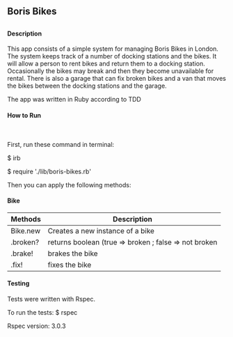 <h2>Boris Bikes<h2>

<h4>Description</h4>

<p>This app consists of a simple system for managing Boris Bikes in London. The system keeps track of a number of docking stations and the bikes. It will allow a person to rent bikes and return them to a docking station. Occasionally the bikes may break and then they become unavailable for rental. There is also a garage that can fix broken bikes and a van that moves the bikes between the docking stations and the garage.</p>

<p>The app was written in Ruby according to TDD</p>


<h4>How to Run</h4><br/>

<p>First, run these command in terminal:</p>
<p>$ irb</p>
<p>$ require './lib/boris-bikes.rb'</p>

<p>Then you can apply the following methods:</p>

<h4><strong>Bike</strong></h4>

| Methods  | Description                                           |
|----------|-------------------------------------------------------|
| Bike.new | Creates a new instance of a bike                      |
| .broken? | returns boolean (true => broken ; false => not broken |
| .brake!  | brakes the bike                                       |
| .fix!    | fixes the bike                                        |



<h4>Testing</h4>

<p>Tests were written with Rspec.

<p>To run the tests: $ rspec</p>

<p>Rspec version: 3.0.3</p>